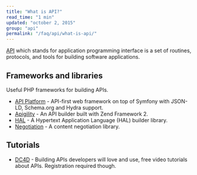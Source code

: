 ```yaml
---
title: "What is API?"
read_time: "1 min"
updated: "october 2, 2015"
group: "api"
permalink: "/faq/api/what-is-api/"
---
```


[API](https://en.wikipedia.org/wiki/Application_programming_interface) which stands for application programming interface is a set of routines, protocols, and tools for building software applications.

## Frameworks and libraries

Useful PHP frameworks for building APIs.

* [API Platform](https://api-platform.com/) - API-first web framework on top of Symfony with JSON-LD, Schema.org and Hydra support.
* [Apigility](https://github.com/zfcampus/zf-apigility-skeleton) - An API builder built with Zend Framework 2.
* [HAL](https://github.com/blongden/hal) - A Hypertext Application Language (HAL) builder library.
* [Negotiation](https://github.com/willdurand/Negotiation) - A content negotiation library.

## Tutorials

* [DC4D](http://daycamp4developers.com/previous-meetings/building-apis-developers-will-love-and-use/) - Building APIs developers will love and use, free video tutorials about APIs. Registration required though.
